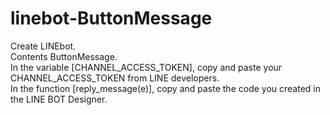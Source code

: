 # linebot-ButtonMessage

Create LINEbot.   
Contents ButtonMessage.   
In the variable [CHANNEL_ACCESS_TOKEN], copy and paste your CHANNEL_ACCESS_TOKEN from LINE developers.   
In the function [reply_message(e)], copy and paste the code you created in the LINE BOT Designer. 

